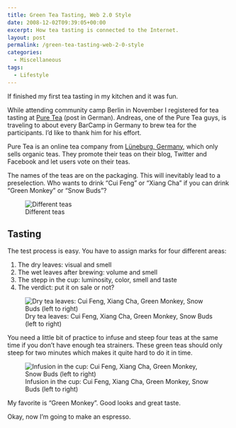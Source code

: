 ```yaml
---
title: Green Tea Tasting, Web 2.0 Style
date: 2008-12-02T09:39:05+00:00
excerpt: How tea tasting is connected to the Internet.
layout: post
permalink: /green-tea-tasting-web-2-0-style
categories:
  - Miscellaneous
tags:
  - Lifestyle
---
```

If finished my first tea tasting in my kitchen and it was fun.

While attending community camp Berlin in November I registered for tea tasting at [Pure Tea](https://www.puretea.de/index.php) (post in German). Andreas, one of the Pure Tea guys, is traveling to about every BarCamp in Germany to brew tea for the participants. I’d like to thank him for his effort.

Pure Tea is an online tea company from [Lüneburg, Germany](https://en.wikipedia.org/wiki/Lueneburg), which only sells organic teas. They promote their teas on their blog, Twitter and Facebook and let users vote on their teas.

The names of the teas are on the packaging. This will inevitably lead to a preselection. Who wants to drink “Cui Feng” or “Xiang Cha” if you can drink “Green Monkey” or “Snow Buds”?

<figure>
  <img title="Different teas" src="/images/2008/12/img_9236.jpg" alt="Different teas" width="480" height="187" srcset="/images/2008/12/img_9236.jpg 480w, /images/2008/12/img_9236-300x117.jpg 300w" sizes="(max-width: 480px) 85vw, 480px">
  <figcaption>Different teas</figcaption>
</figure>

## Tasting

The test process is easy. You have to assign marks for four different areas:

  1. The dry leaves: visual and smell
  2. The wet leaves after brewing: volume and smell
  3. The stepp in the cup: luminosity, color, smell and taste
  4. The verdict: put it on sale or not?

<figure>
  <img title="Dry tea leaves" src="/images/2008/12/img_9238.jpg" alt="Dry tea leaves: Cui Feng, Xiang Cha, Green Monkey, Snow Buds (left to right)" width="480" height="137" srcset="/images/2008/12/img_9238.jpg 480w, /images/2008/12/img_9238-300x86.jpg 300w" sizes="(max-width: 480px) 85vw, 480px">
  <figcaption>Dry tea leaves: Cui Feng, Xiang Cha, Green Monkey, Snow Buds (left to right)</figcaption>
</figure>

You need a little bit of practice to infuse and steep four teas at the same time if you don’t have enough tea strainers. These green teas should only steep for two minutes which makes it quite hard to do it in time.

<figure>
  <img title="Infusion in the cup" src="/images/2008/12/img_9240.jpg" alt="Infusion in the cup: Cui Feng, Xiang Cha, Green Monkey, Snow Buds (left to right)" width="480" height="196" srcset="/images/2008/12/img_9240.jpg 480w, /images/2008/12/img_9240-300x123.jpg 300w" sizes="(max-width: 480px) 85vw, 480px">
  <figcaption>Infusion in the cup: Cui Feng, Xiang Cha, Green Monkey, Snow Buds (left to right)</figcaption>
</figure>

My favorite is “Green Monkey”. Good looks and great taste.

Okay, now I’m going to make an espresso.
